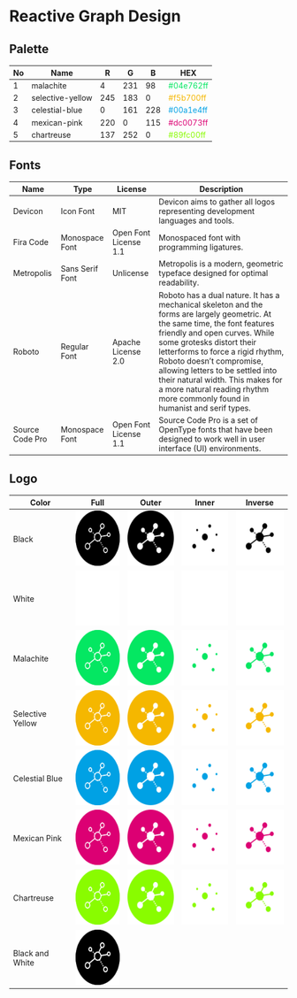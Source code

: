 # Reactive Graph Design

## Palette

| No | Name             | R   | G   | B   | HEX                                            |
|----|------------------|-----|-----|-----|------------------------------------------------|
| 1  | malachite        | 4   | 231 | 98  | <span style="color:#04e762ff">#04e762ff</span> | 
| 2  | selective-yellow | 245 | 183 | 0   | <span style="color:#f5b700ff">#f5b700ff</span> |
| 3  | celestial-blue   | 0   | 161 | 228 | <span style="color:#00a1e4ff">#00a1e4ff</span> |
| 4  | mexican-pink     | 220 | 0   | 115 | <span style="color:#dc0073ff">#dc0073ff</span> |
| 5  | chartreuse       | 137 | 252 | 0   | <span style="color:#89fc00ff">#89fc00ff</span> |

## Fonts

| Name            | Type            | License               | Description                                                                                                                                                                                                                                                                                                                                                                                                        |
|-----------------|-----------------|-----------------------|--------------------------------------------------------------------------------------------------------------------------------------------------------------------------------------------------------------------------------------------------------------------------------------------------------------------------------------------------------------------------------------------------------------------|
| Devicon         | Icon Font       | MIT                   | Devicon aims to gather all logos representing development languages and tools.                                                                                                                                                                                                                                                                                                                                     |
| Fira Code       | Monospace Font  | Open Font License 1.1 | Monospaced font with programming ligatures.                                                                                                                                                                                                                                                                                                                                                                        |
| Metropolis      | Sans Serif Font | Unlicense             | Metropolis is a modern, geometric typeface designed for optimal readability.                                                                                                                                                                                                                                                                                                                                       |
| Roboto          | Regular Font    | Apache License 2.0    | Roboto has a dual nature. It has a mechanical skeleton and the forms are largely geometric. At the same time, the font features friendly and open curves. While some grotesks distort their letterforms to force a rigid rhythm, Roboto doesn’t compromise, allowing letters to be settled into their natural width. This makes for a more natural reading rhythm more commonly found in humanist and serif types. |
| Source Code Pro | Monospace Font  | Open Font License 1.1 | Source Code Pro is a set of OpenType fonts that have been designed to work well in user interface (UI) environments.                                                                                                                                                                                                                                                                                               |

## Logo

| Color            | Full                                                                                                | Outer                                                                                                 | Inner                                                                                                 | Inverse                                                                                                   |
|------------------|-----------------------------------------------------------------------------------------------------|-------------------------------------------------------------------------------------------------------|-------------------------------------------------------------------------------------------------------|-----------------------------------------------------------------------------------------------------------|
| Black            | <img src="logo/full/reactive-graph-full-black.svg" style="width: 100px; height: 100px;">            | <img src="logo/outer/reactive-graph-outer-black.svg" style="width: 100px; height: 100px;">            | <img src="logo/inner/reactive-graph-inner-black.svg" style="width: 100px; height: 100px;">            | <img src="logo/inverse/reactive-graph-inverse-black.svg" style="width: 100px; height: 100px;">            |
| White            | <img src="logo/full/reactive-graph-full-white.svg" style="width: 100px; height: 100px;">            | <img src="logo/outer/reactive-graph-outer-white.svg" style="width: 100px; height: 100px;">            | <img src="logo/inner/reactive-graph-inner-white.svg" style="width: 100px; height: 100px;">            | <img src="logo/inverse/reactive-graph-inverse-white.svg" style="width: 100px; height: 100px;">            |
| Malachite        | <img src="logo/full/reactive-graph-full-malachite.svg" style="width: 100px; height: 100px;">        | <img src="logo/outer/reactive-graph-outer-malachite.svg" style="width: 100px; height: 100px;">        | <img src="logo/inner/reactive-graph-inner-malachite.svg" style="width: 100px; height: 100px;">        | <img src="logo/inverse/reactive-graph-inverse-malachite.svg" style="width: 100px; height: 100px;">        |
| Selective Yellow | <img src="logo/full/reactive-graph-full-selective-yellow.svg" style="width: 100px; height: 100px;"> | <img src="logo/outer/reactive-graph-outer-selective-yellow.svg" style="width: 100px; height: 100px;"> | <img src="logo/inner/reactive-graph-inner-selective-yellow.svg" style="width: 100px; height: 100px;"> | <img src="logo/inverse/reactive-graph-inverse-selective-yellow.svg" style="width: 100px; height: 100px;"> |
| Celestial Blue   | <img src="logo/full/reactive-graph-full-celestial-blue.svg" style="width: 100px; height: 100px;">   | <img src="logo/outer/reactive-graph-outer-celestial-blue.svg" style="width: 100px; height: 100px;">   | <img src="logo/inner/reactive-graph-inner-celestial-blue.svg" style="width: 100px; height: 100px;">   | <img src="logo/inverse/reactive-graph-inverse-celestial-blue.svg" style="width: 100px; height: 100px;">   |
| Mexican Pink     | <img src="logo/full/reactive-graph-full-mexican-pink.svg" style="width: 100px; height: 100px;">     | <img src="logo/outer/reactive-graph-outer-mexican-pink.svg" style="width: 100px; height: 100px;">     | <img src="logo/inner/reactive-graph-inner-mexican-pink.svg" style="width: 100px; height: 100px;">     | <img src="logo/inverse/reactive-graph-inverse-mexican-pink.svg" style="width: 100px; height: 100px;">     |
| Chartreuse       | <img src="logo/full/reactive-graph-full-chartreuse.svg" style="width: 100px; height: 100px;">       | <img src="logo/outer/reactive-graph-outer-chartreuse.svg" style="width: 100px; height: 100px;">       | <img src="logo/inner/reactive-graph-inner-chartreuse.svg" style="width: 100px; height: 100px;">       | <img src="logo/inverse/reactive-graph-inverse-chartreuse.svg" style="width: 100px; height: 100px;">       |
| Black and White  | <img src="logo/full/reactive-graph-full-black-white.svg" style="width: 100px; height: 100px;">      |                                                                                                       |                                                                                                       |                                                                                                           |
